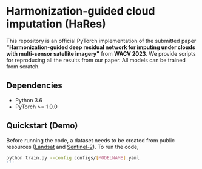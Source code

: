 # Harmonization-guided cloud imputation (HaRes)
This repository is an official PyTorch implementation of the submitted paper **"Harmonization-guided deep residual network for imputing under clouds with multi-sensor satellite imagery"** from **WACV 2023**.
We provide scripts for reproducing all the results from our paper. All models can be trained from scratch.
## Dependencies
* Python 3.6
* PyTorch >= 1.0.0

## Quickstart (Demo)
Before running the code, a dataset needs to be created from public resources ([Landsat](https://landsat.gsfc.nasa.gov/satellites/landsat-8/) and [Sentinel-2](https://sentinel.esa.int/web/sentinel/missions/sentinel-2)).
To run the code, 
```bash
python train.py --config configs/[MODELNAME].yaml
'''
